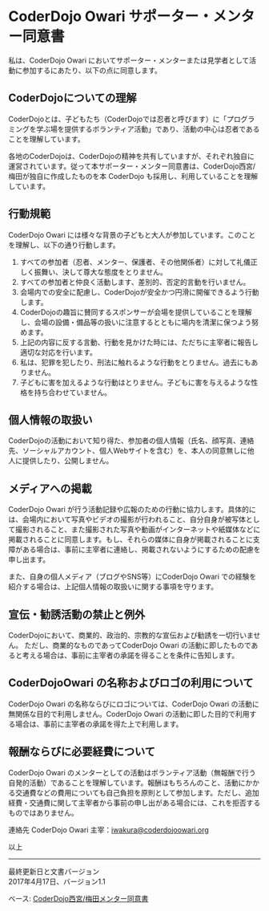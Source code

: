 # CoderDojo Owari サポーター・メンター同意書

私は、CoderDojo Owari においてサポーター・メンターまたは見学者として活動に参加するにあたり、以下の点に同意します。

## CoderDojoについての理解
CoderDojoとは、子どもたち（CoderDojoでは忍者と呼びます）に「プログラミングを学ぶ場を提供するボランティア活動」であり、活動の中心は忍者であることを理解しています。

各地のCoderDojoは、CoderDojoの精神を共有していますが、それぞれ独自に運営されています。従って本サポーター・メンター同意書は、CoderDojo西宮/梅田が独自に作成したものを本 CoderDojo も採用し、利用していることを理解しています。


## 行動規範
CoderDojo Owari には様々な背景の子どもと大人が参加しています。このことを理解し、以下の通り行動します。

1. すべての参加者（忍者、メンター、保護者、その他関係者）に対して礼儀正しく振舞い、決して尊大な態度をとりません。
1. すべての参加者と仲良く活動します、差別的、否定的言動を行いません。
1. 会場内での安全に配慮し、CoderDojoが安全かつ円滑に開催できるよう行動します。
1. CoderDojoの趣旨に賛同するスポンサーが会場を提供していることを理解し、会場の設備・備品等の扱いに注意するとともに場内を清潔に保つよう努めます。
1. 上記の内容に反する言動、行動を見かけた時には、ただちに主宰者に報告し適切な対応を行います。
1. 私は、犯罪を犯したり、刑法に触れるような行動をとりません。過去にもありません。
1. 子どもに害を加えるような行動はとりません。子どもに害を与えるような性格を持ち合わせていません。


## 個人情報の取扱い

CoderDojoの活動において知り得た、参加者の個人情報（氏名、顔写真、連絡先、ソーシャルアカウント、個人Webサイトを含む）を、本人の同意無しに他人に提供したり、公開しません。


## メディアへの掲載

CoderDojo Owari が行う活動記録や広報のための行動に協力します。具体的には、会場内において写真やビデオの撮影が行われること、自分自身が被写体として撮影されること、また撮影された写真や動画がインターネットや紙媒体などに掲載されることに同意します。もし、それらの媒体に自身が掲載されることに支障がある場合は、事前に主宰者に連絡し、掲載されないようにするための配慮を申し出ます。

また、自身の個人メディア（ブログやSNS等）にCoderDojo Owari での経験を紹介する場合は、上記個人情報の取扱いに関する事項を守ります。

## 宣伝・勧誘活動の禁止と例外

CoderDojoにおいて、商業的、政治的、宗教的な宣伝および勧誘を一切行いません。
ただし、商業的なものであってCoderDojo Owari の活動に即したものであると考える場合は、事前に主宰者の承諾を得ることを条件に告知します。

## CoderDojoOwari の名称およびロゴの利用について

CoderDojo Owari の名称ならびにロゴについては、CoderDojo Owari の活動に無関係な目的で利用しません。CoderDojo Owari の活動に即した目的で利用する場合は、事前に主宰者の承諾を得た上で利用します。


## 報酬ならびに必要経費について

CoderDojo Owari のメンターとしての活動はボランティア活動（無報酬で行う自発的活動）であることを理解しています。報酬はもちろんのこと、活動にかかる交通費などの費用についても自己負担を原則として参加します。ただし、追加経費・交通費に関して主宰者から事前の申し出がある場合には、これを拒否するものではありません。

連絡先
CoderDojo Owari 主宰：iwakura@coderdojoowari.org

以上

***
最終更新日と文書バージョン  
2017年4月17日、バージョン1.1

ベース: [CoderDojo西宮/梅田メンター同意書](https://github.com/coderdojo-nishinomiya-umeda/document/blob/master/MentorAgreement.md)
